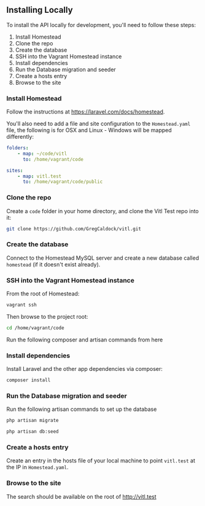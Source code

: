 ## Installing Locally

To install the API locally for development, you'll need to follow these steps:

1. Install Homestead
1. Clone the repo
1. Create the database
1. SSH into the Vagrant Homestead instance
1. Install dependencies
1. Run the Database migration and seeder
1. Create a hosts entry
1. Browse to the site

### Install Homestead

Follow the instructions at https://laravel.com/docs/homestead.

You'll also need to add a file and site configuration to the `Homestead.yaml` file, the following is for OSX and Linux - Windows will be mapped differently:

```yaml
folders:
    - map: ~/code/vitl
      to: /home/vagrant/code

sites:
    - map: vitl.test
      to: /home/vagrant/code/public
```

### Clone the repo

Create a `code` folder in your home directory, and clone the Vitl Test repo into it:

```bash
git clone https://github.com/GregCaldock/vitl.git
```

### Create the database

Connect to the Homestead MySQL server and create a new database called `homestead` (if it doesn't exist already). 

### SSH into the Vagrant Homestead instance
From the root of Homestead:
```bash
vagrant ssh
```
Then browse to the project root:
```bash
cd /home/vagrant/code
```

Run the following composer and artisan commands from here

### Install dependencies

Install Laravel and the other app dependencies via composer:

```bash
composer install
```

### Run the Database migration and seeder
Run the following artisan commands to set up the database

```bash
php artisan migrate
```
```bash
php artisan db:seed
```

### Create a hosts entry

Create an entry in the hosts file of your local machine to point `vitl.test` at the IP in `Homestead.yaml`.

### Browse to the site
The search should be available on the root of http://vitl.test
